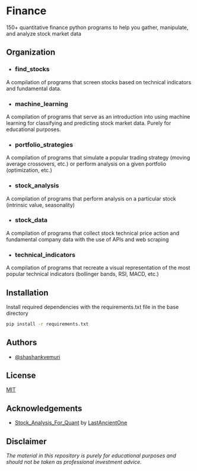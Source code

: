 
# Finance

150+ quantitative finance python programs to help you gather, manipulate, and analyze stock market data

## Organization

- ### find_stocks
A compilation of programs that screen stocks based on technical indicators and fundamental data.
- ### machine_learning
A compilation of programs that serve as an introduction into using machine learning for classifying and predicting stock market data. Purely for educational purposes.
- ### portfolio_strategies
A compilation of programs that simulate a popular trading strategy (moving average crossovers, etc.) or perform analysis on a given portfolio (optimization, etc.)
- ### stock_analysis
A compilation of programs that perform analysis on a particular stock (intrinsic value, seasonality)
- ### stock_data
A compilation of programs that collect stock technical price action and fundamental company data with the use of APIs and web scraping
- ### technical_indicators
A compilation of programs that recreate a visual representation of the most popular technical indicators (bollinger bands, RSI, MACD, etc.)

## Installation

Install required dependencies with the requirements.txt file in the base directory

```bash
pip install -r requirements.txt
```
    
## Authors

- [@shashankvemuri](https://www.github.com/shashankvemuri)

## License

[MIT](LICENSE)

## Acknowledgements

 - [Stock_Analysis_For_Quant](https://github.com/LastAncientOne/Stock_Analysis_For_Quant/tree/master/Python_Stock/Technical_Indicators) by [LastAncientOne](https://github.com/LastAncientOne)

## Disclaimer
<i>
The material in this repository is purely for educational purposes and should not be taken as professional investment advice.
</i>